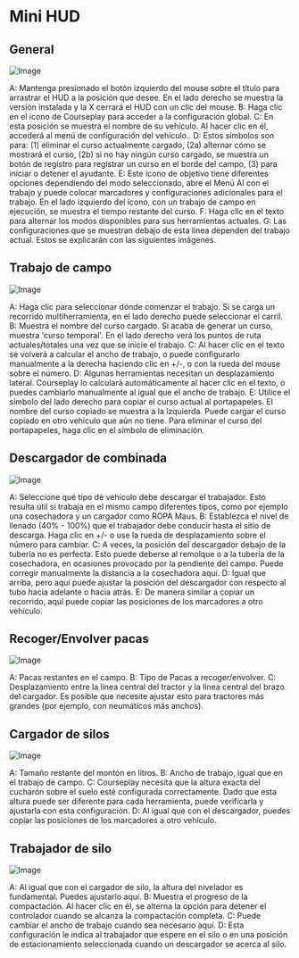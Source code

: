 # Mini HUD

## General

![Image](/home/runner/work/CourseplayHelp/CourseplayHelp/minihudhelp_general_0_0_478_305.png)


A: Mantenga presionado el botón izquierdo del mouse sobre el título para arrastrar el HUD a la posición que desee.  En el lado derecho se muestra la versión instalada y la X cerrará el HUD con un clic del mouse.
B: Haga clic en el icono de Courseplay para acceder a la configuración global.
C: En esta posición se muestra el nombre de su vehículo.  Al hacer clic en él, accederá al menú de configuración del vehículo..
D: Estos símbolos son para: (1) eliminar el curso actualmente cargado, (2a) alternar cómo se mostrará el curso, (2b) si no hay ningún curso cargado, se muestra un botón de registro para registrar un curso en el borde del campo, (3) para iniciar o detener el ayudante.
E: Este ícono de objetivo tiene diferentes opciones dependiendo del modo seleccionado, abre el Menú AI con el trabajo y puede colocar marcadores y configuraciones adicionales para el trabajo.  En el lado izquierdo del ícono, con un trabajo de campo en ejecución, se muestra el tiempo restante del curso.
F: Haga clic en el texto para alternar los modos disponibles para sus herramientas actuales.
G: Las configuraciones que se muestran debajo de esta línea dependen del trabajo actual.  Estos se explicarán con las siguientes imágenes.


## Trabajo de campo

![Image](/home/runner/work/CourseplayHelp/CourseplayHelp/minihudhelp_fieldwork_0_0_478_305.png)


A: Haga clic para seleccionar dónde comenzar el trabajo.  Si se carga un recorrido multiherramienta, en el lado derecho puede seleccionar el carril.
B: Muestra el nombre del curso cargado.  Si acaba de generar un curso, muestra 'curso temporal'.  En el lado derecho verá los puntos de ruta actuales/totales una vez que se inicie el trabajo.
C: Al hacer clic en el texto se volverá a calcular el ancho de trabajo, o puede configurarlo manualmente a la derecha haciendo clic en +/-, o con la rueda del mouse sobre el número.
D: Algunas herramientas necesitan un desplazamiento lateral.  Courseplay lo calculará automáticamente al hacer clic en el texto, o puedes cambiarlo manualmente al igual que el ancho de trabajo.
E: Utilice el símbolo del lado derecho para copiar el curso actual al portapapeles.  El nombre del curso copiado se muestra a la izquierda.  Puede cargar el curso copiado en otro vehículo que aún no tiene.  Para eliminar el curso del portapapeles, haga clic en el símbolo de eliminación.


## Descargador de combinada

![Image](/home/runner/work/CourseplayHelp/CourseplayHelp/minihudhelp_combineunload_0_0_478_305.png)


A: Seleccione qué tipo de vehículo debe descargar el trabajador.  Esto resulta útil si trabaja en el mismo campo diferentes tipos, como por ejemplo una cosechadora y un cargador como ROPA Maus.
B: Establezca el nivel de llenado (40% - 100%) que el trabajador debe conducir hasta el sitio de descarga.  Haga clic en +/- o use la rueda de desplazamiento sobre el número para cambiar.
C: A veces, la posición del descargador debajo de la tubería no es perfecta.  Esto puede deberse al remolque o a la tubería de la cosechadora, en ocasiones provocado por la pendiente del campo.  Puede corregir manualmente la distancia a la cosechadora aquí.
D: Igual que arriba, pero aquí puede ajustar la posición del descargador con respecto al tubo hacia adelante o hacia atrás.
E: De manera similar a copiar un recorrido, aquí puede copiar las posiciones de los marcadores a otro vehículo.


## Recoger/Envolver pacas

![Image](/home/runner/work/CourseplayHelp/CourseplayHelp/minihudhelp_balecollect_0_0_478_305.png)


A: Pacas restantes en el campo.
B: Tipo de Pacas a recoger/envolver.
C: Desplazamiento entre la línea central del tractor y la línea central del brazo del cargador.  Es posible que necesite ajustar esto para tractores más grandes (por ejemplo, con neumáticos más anchos).


## Cargador de silos

![Image](/home/runner/work/CourseplayHelp/CourseplayHelp/minihudhelp_siloloader_0_0_478_305.png)


A: Tamaño restante del montón en litros.
B: Ancho de trabajo, igual que en el trabajo de campo.
C: Courseplay necesita que la altura exacta del cucharón sobre el suelo esté configurada correctamente.  Dado que esta altura puede ser diferente para cada herramienta, puede verificarla y ajustarla con esta configuración.
D: Al igual que con el descargador, puedes copiar las posiciones de los marcadores a otro vehículo.


## Trabajador de silo

![Image](/home/runner/work/CourseplayHelp/CourseplayHelp/minihudhelp_siloworker_0_0_478_305.png)


A: Al igual que con el cargador de silo, la altura del nivelador es fundamental.  Puedes ajustarlo aquí.
B: Muestra el progreso de la compactación.  Al hacer clic en él, se alterna la opción para detener el controlador cuando se alcanza la compactación completa.
C: Puede cambiar el ancho de trabajo cuando sea necesario aquí.
D: Esta configuración le indica al trabajador que espere en el silo o en una posición de estacionamiento seleccionada cuando un descargador se acerca al silo.



